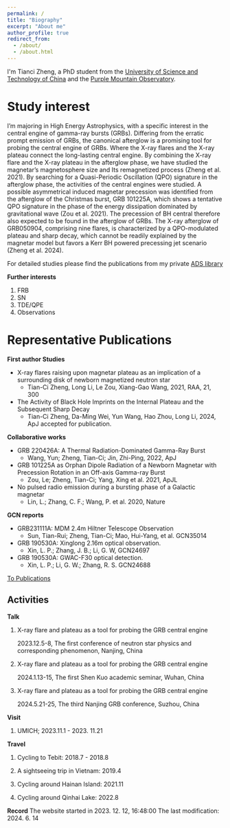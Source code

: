 ```yaml
---
permalink: /
title: "Biography"
excerpt: "About me"
author_profile: true
redirect_from: 
  - /about/
  - /about.html
---
```


I'm Tianci Zheng, a PhD student from the [University of Science and Technology of China](https://www.ustc.edu.cn/) and the [Purple Mountain Observatory](http://pmo.cas.cn/). 

Study interest
======
I’m majoring in High Energy Astrophysics, with a specific interest in the central engine of gamma-ray bursts (GRBs). Differing from the erratic prompt emission of GRBs, the canonical afterglow is a promising tool for probing the central engine of GRBs. Where the X-ray flares and the X-ray plateau connect the long-lasting central engine. By combining the X-ray flare and the X-ray plateau in the afterglow phase, we have studied the magnetar’s magnetosphere size and Its remagnetized process (Zheng et al. 2021). By searching for a Quasi-Periodic Oscillation (QPO) signature in the afterglow phase, the activities of the central engines were studied. A possible asymmetrical induced magnetar precession was identified from the afterglow of the Christmas burst, GRB 101225A, which shows a tentative QPO signature in the phase of the energy dissipation dominated by gravitational wave (Zou et al. 2021). The precession of BH central therefore also expected to be found in the afterglow of GRBs. The X-ray afterglow of GRB050904, comprising nine flares, is characterized by a QPO-modulated plateau and sharp decay, which cannot be readily explained by the magnetar model but favors a Kerr BH powered precessing jet scenario (Zheng et al. 2024).

For detailed studies please find the publications from my private [ADS library](https://ui.adsabs.harvard.edu/public-libraries/lgsSLQwzQ0GLO3hxMgFZjA)

**Further interests**

1. FRB
2. SN
3. TDE/QPE
4. Observations

Representative Publications
======
**First author Studies**
* X-ray flares raising upon magnetar plateau as an implication of a surrounding disk of newborn magnetized neutron star
  * Tian-Ci Zheng, Long Li, Le Zou, Xiang-Gao Wang, 2021, RAA, 21, 300  
* The Activity of Black Hole Imprints on the Internal Plateau and the Subsequent Sharp Decay
  * Tian-Ci Zheng, Da-Ming Wei, Yun Wang, Hao Zhou, Long Li, 2024, ApJ accepted for publication.


**Collaborative works**

* GRB 220426A: A Thermal Radiation-Dominated Gamma-Ray Burst
  * Wang, Yun; Zheng, Tian-Ci; Jin, Zhi-Ping, 2022, ApJ
* GRB 101225A as Orphan Dipole Radiation of a Newborn Magnetar with Precession Rotation in an Off-axis Gamma-ray Burst
  * Zou, Le; Zheng, Tian-Ci; Yang, Xing et al. 2021, ApJL
* No pulsed radio emission during a bursting phase of a Galactic magnetar
    * Lin, L.; Zhang, C. F.; Wang, P. et al. 2020, Nature
  
**GCN reports**

* GRB231111A: MDM 2.4m Hiltner Telescope Observation
  * Sun, Tian-Rui; Zheng, Tian-Ci; Mao, Hui-Yang, et al. GCN35014
* GRB 190530A: Xinglong 2.16m optical observation.
  * Xin, L. P.; Zhang, J. B.; Li, G. W, GCN24697
* GRB 190530A: GWAC-F30 optical detection.
  * Xin, L. P.; Li, G. W.; Zhang, R. S. GCN24688

[To Publications](https://tianci-zheng.github.io/publications/)  

Activities
------

**Talk**

1. X-ray flare and plateau as a tool for probing the GRB central engine
   
   2023.12.5-8, The first conference of neutron star physics and corresponding phenomenon, Nanjing, China

2. X-ray flare and plateau as a tool for probing the GRB central engine

   2024.1.13-15, The first Shen Kuo academic seminar, Wuhan, China

3. X-ray flare and plateau as a tool for probing the GRB central engine

   2024.5.21-25, The third Nanjing GRB conference, Suzhou, China
   
**Visit**

1. UMICH; 2023.11.1 - 2023. 11.21

**Travel**

1. Cycling to Tebit: 2018.7 - 2018.8

2. A sightseeing trip in Vietnam: 2019.4

3. Cycling around Hainan Island: 2021.11
   
4. Cycling around Qinhai Lake: 2022.8


**Record**
The website started in 2023‎. ‎12‎. 12‎, ‏‎16:48:00
The last modification: 2024. 6. 14
